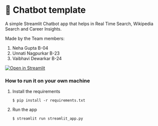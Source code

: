 # 💬 Chatbot template

A simple Streamlit Chatbot app that helps in Real Time Search, Wikipedia Search and Career Insights.  

Made by the Team members:  

1. Neha Gupta B-04
2. Unnati Nagpurkar B-23
3. Vaibhavi Dewarkar B-24

[![Open in Streamlit](https://static.streamlit.io/badges/streamlit_badge_black_white.svg)]()

### How to run it on your own machine

1. Install the requirements

   ```
   $ pip install -r requirements.txt
   ```

2. Run the app

   ```
   $ streamlit run streamlit_app.py
   ```

